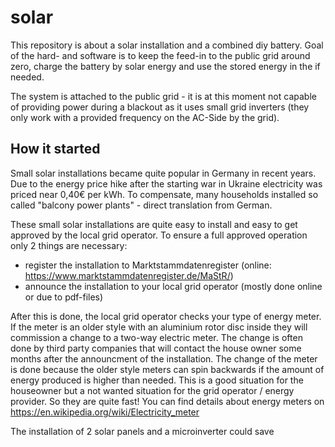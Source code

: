 # solar

This repository is about a solar installation and a combined diy battery. Goal of the hard- and software is to keep the feed-in to the public grid around zero, charge the battery by solar energy and use the stored energy in the if needed. 

The system is attached to the public grid - it is at this moment not capable of providing power during a blackout as it uses small grid inverters (they only work with a provided frequency on the AC-Side by the grid). 

## How it started ##

Small solar installations became quite popular in Germany in recent years. Due to the energy price hike after the starting war in Ukraine electricity was priced near 0,40€ per kWh. To compensate, many households installed so called "balcony power plants" - direct translation from German. 

These small solar installations are quite easy to install and easy to get approved by the local grid operator. To ensure a full approved operation only 2 things are necessary:
  
- register the installation to Marktstammdatenregister (online: https://www.marktstammdatenregister.de/MaStR/)
- announce the installation to your local grid operator  (mostly done online or due to pdf-files)

After this is done, the local grid operator checks your type of energy meter. If the meter is an older style with an aluminium rotor disc inside they will commission a change to a two-way electric meter. The change is often done by third party companies that will contact the house owner some months after the announcment of the installation. The change of the meter is done because the older style meters can spin backwards if the amount of energy produced is higher than needed. This is a good situation for the houseowner but a not wanted situation for the grid operator / energy provider. So they are quite fast! 
You can find details about energy meters on https://en.wikipedia.org/wiki/Electricity_meter



The installation of 2 solar panels and a microinverter could save 
